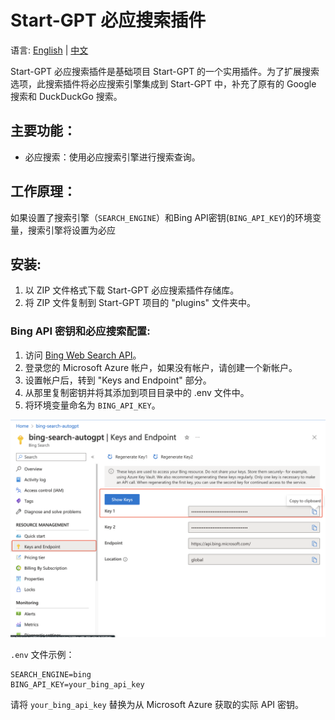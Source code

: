 # Start-GPT 必应搜索插件

语言: [English](https://github.com/khulnasoft/Start-GPT-Plugins/tree/master/src/startgpt_plugins/bing_search/README.md) | [中文](https://github.com/khulnasoft/Start-GPT-Plugins/tree/master/src/startgpt_plugins/bing_search/README.zh.md)

Start-GPT 必应搜索插件是基础项目 Start-GPT 的一个实用插件。为了扩展搜索选项，此搜索插件将必应搜索引擎集成到 Start-GPT 中，补充了原有的 Google 搜索和 DuckDuckGo 搜索。

## 主要功能：
- 必应搜索：使用必应搜索引擎进行搜索查询。

## 工作原理：
如果设置了搜索引擎（`SEARCH_ENGINE`）和Bing API密钥(`BING_API_KEY`)的环境变量，搜索引擎将设置为必应

## 安装:
1. 以 ZIP 文件格式下载 Start-GPT 必应搜索插件存储库。
2. 将 ZIP 文件复制到 Start-GPT 项目的 "plugins" 文件夹中。

### Bing API 密钥和必应搜索配置:
1. 访问 [Bing Web Search API](https://www.microsoft.com/en-us/bing/apis/bing-web-search-api)。
2. 登录您的 Microsoft Azure 帐户，如果没有帐户，请创建一个新帐户。
3. 设置帐户后，转到 "Keys and Endpoint" 部分。
4. 从那里复制密钥并将其添加到项目目录中的 .env 文件中。
5. 将环境变量命名为 `BING_API_KEY`。

![Azure Key](./screenshots/azure_api.png)

`.env` 文件示例：
```
SEARCH_ENGINE=bing
BING_API_KEY=your_bing_api_key
```

请将 `your_bing_api_key` 替换为从 Microsoft Azure 获取的实际 API 密钥。
